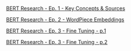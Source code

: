 
[BERT Research - Ep. 1 - Key Concepts & Sources](https://www.youtube.com/watch?v=FKlPCK1uFrc)

[BERT Research - Ep. 2 - WordPiece Embeddings](https://www.youtube.com/watch?v=zJW57aCBCTk)

[BERT Research - Ep. 3 - Fine Tuning - p.1](https://www.youtube.com/watch?v=x66kkDnbzi4)

[BERT Research - Ep. 3 - Fine Tuning - p.2](https://www.youtube.com/watch?v=Hnvb9b7a_Ps)
